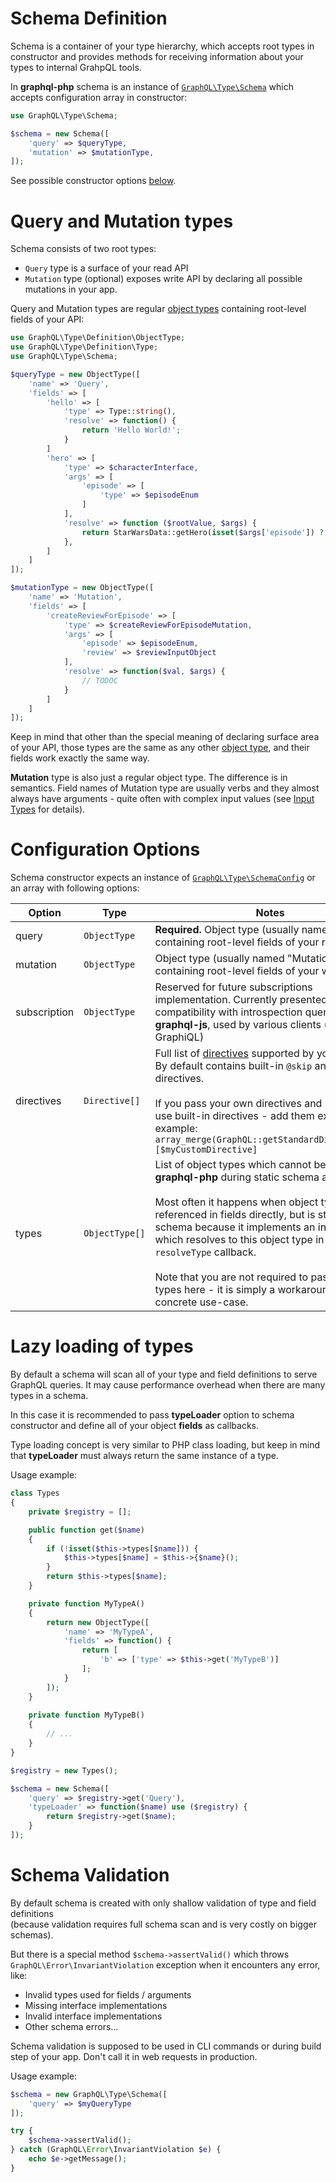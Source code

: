 # Schema Definition
Schema is a container of your type hierarchy, which accepts root types in constructor and provides
methods for receiving information about your types to internal GrahpQL tools.

In **graphql-php** schema is an instance of [`GraphQL\Type\Schema`](../reference.md#graphqltypeschema) 
which accepts configuration array in constructor:

```php
use GraphQL\Type\Schema;

$schema = new Schema([
    'query' => $queryType, 
    'mutation' => $mutationType,
]);
```
See possible constructor options [below](#configuration-options).

# Query and Mutation types
Schema consists of two root types:
 
* `Query` type is a surface of your read API
* `Mutation` type (optional) exposes write API by declaring all possible mutations in your app. 

Query and Mutation types are regular [object types](object-types.md) containing root-level fields 
of your API:

```php
use GraphQL\Type\Definition\ObjectType;
use GraphQL\Type\Definition\Type;
use GraphQL\Type\Schema;

$queryType = new ObjectType([
    'name' => 'Query',
    'fields' => [
        'hello' => [
            'type' => Type::string(),
            'resolve' => function() {
                return 'Hello World!';
            }
        ]
        'hero' => [
            'type' => $characterInterface,
            'args' => [
                'episode' => [
                    'type' => $episodeEnum
                ]
            ],
            'resolve' => function ($rootValue, $args) {
                return StarWarsData::getHero(isset($args['episode']) ? $args['episode'] : null);
            },
        ]
    ]
]);

$mutationType = new ObjectType([
    'name' => 'Mutation',
    'fields' => [
        'createReviewForEpisode' => [
            'type' => $createReviewForEpisodeMutation,
            'args' => [
                'episode' => $episodeEnum,
                'review' => $reviewInputObject
            ],
            'resolve' => function($val, $args) {
                // TODOC
            }
        ]
    ]
]);
```

Keep in mind that other than the special meaning of declaring surface area of your API, 
those types are the same as any other [object type](object-types.md), and their fields work 
exactly the same way.

**Mutation** type is also just a regular object type. The difference is in semantics. 
Field names of Mutation type are usually verbs and they almost always have arguments - quite often 
with complex input values (see [Input Types](input-types.md) for details).

# Configuration Options
Schema constructor expects an instance of [`GraphQL\Type\SchemaConfig`](../reference.md#graphqltypeschemaconfig) 
or an array with following options:

Option       | Type     | Notes
------------ | -------- | -----
query        | `ObjectType` | **Required.** Object type (usually named "Query") containing root-level fields of your read API
mutation     | `ObjectType` | Object type (usually named "Mutation") containing root-level fields of your write API
subscription     | `ObjectType` | Reserved for future subscriptions implementation. Currently presented for compatibility with introspection query of **graphql-js**, used by various clients (like Relay or GraphiQL)
directives  | `Directive[]` | Full list of [directives](directives.md) supported by your schema. By default contains built-in `@skip` and `@include` directives.<br><br> If you pass your own directives and still want to use built-in directives - add them explicitly. For example: `array_merge(GraphQL::getStandardDirectives(), [$myCustomDirective]`
types     | `ObjectType[]` | List of object types which cannot be detected by **graphql-php** during static schema analysis.<br><br>Most often it happens when object type is never referenced in fields directly, but is still a part of schema because it implements an interface which resolves to this object type in it's `resolveType` callback. <br><br> Note that you are not required to pass all of your types here - it is simply a workaround for concrete use-case.

# Lazy loading of types
By default a schema will scan all of your type and field definitions to serve GraphQL queries. 
It may cause performance overhead when there are many types in a schema. 

In this case it is recommended to pass **typeLoader** option to schema constructor and define all 
of your object **fields** as callbacks.

Type loading concept is very similar to PHP class loading, but keep in mind that **typeLoader** must
always return the same instance of a type.

Usage example:
```php
class Types
{
    private $registry = [];

    public function get($name)
    {
        if (!isset($this->types[$name])) {
            $this->types[$name] = $this->{$name}();
        }
        return $this->types[$name];
    }

    private function MyTypeA()
    {
        return new ObjectType([
            'name' => 'MyTypeA',
            'fields' => function() {
                return [
                    'b' => ['type' => $this->get('MyTypeB')]
                ];
            }
        ]);
    }
    
    private function MyTypeB()
    {
        // ...
    }
}

$registry = new Types();

$schema = new Schema([
    'query' => $registry->get('Query'),
    'typeLoader' => function($name) use ($registry) {
        return $registry->get($name);
    }
]);
```


# Schema Validation
By default schema is created with only shallow validation of type and field definitions  
(because validation requires full schema scan and is very costly on bigger schemas).

But there is a special method `$schema->assertValid()` which throws `GraphQL\Error\InvariantViolation` 
exception when it encounters any error, like:

- Invalid types used for fields / arguments
- Missing interface implementations
- Invalid interface implementations
- Other schema errors...

Schema validation is supposed to be used in CLI commands or during build step of your app.
Don't call it in web requests in production. 

Usage example:
```php
$schema = new GraphQL\Type\Schema([
    'query' => $myQueryType
]);

try {
    $schema->assertValid();
} catch (GraphQL\Error\InvariantViolation $e) {
    echo $e->getMessage();
}
```
